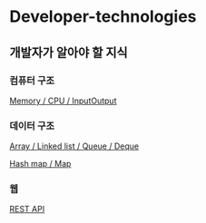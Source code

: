 # Developer-technologies

## 개발자가 알아야 할 지식

### 컴퓨터 구조
[Memory / CPU / InputOutput](https://github.com/ahnsoheee/Developer-technologies/blob/master/Computer%20architecture/Memory_CPU_Input_Output.md)


### 데이터 구조
[Array / Linked list / Queue / Deque](https://github.com/ahnsoheee/Developer-technologies/blob/master/Data%20structure/Array_Linked%20List_Queue_Deque.md)

[Hash map / Map](https://github.com/ahnsoheee/Developer-technologies/blob/master/Data%20structure/Hash%20map_Map.md)

### 웹
[REST API](https://github.com/ahnsoheee/Developer-technologies/blob/master/Web/RestAPI.md)
